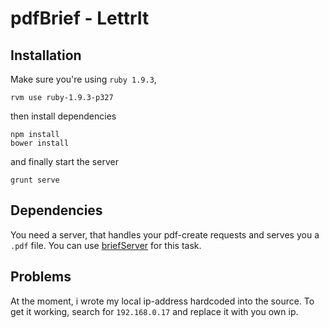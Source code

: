 pdfBrief - LettrIt
==========


Installation
----------

Make sure you're using `ruby 1.9.3`,

    rvm use ruby-1.9.3-p327
    
then install dependencies

    npm install
    bower install

and finally start the server

    grunt serve
    
Dependencies
------------
You need a server, that handles your pdf-create requests and serves you a `.pdf` file. You can use [briefServer](https://github.com/frosch03/briefServer.git) for this task.

Problems
--------

At the moment, i wrote my local ip-address hardcoded into the source. To get it working, search for `192.168.0.17` and replace it with you own ip.
